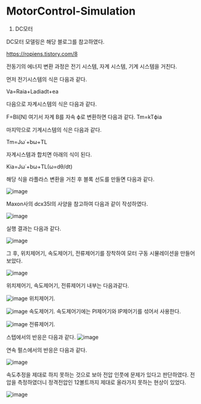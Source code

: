 # MotorControl-Simulation

1. DC모터

 DC모터 모델링은 해당 블로그를 참고하였다.

 https://ropiens.tistory.com/8

전동기의 에너지 변환 과정은 전기 시스템, 자계 시스템, 기계 시스템을 거친다.

먼저 전기시스템의 식은 다음과 같다.

Va=Raia+Ladiadt+ea

다음으로 자계시스템의 식은 다음과 같다.

F=Bli[N]
여기서 자계 B를 자속 ϕ로 변환하면 다음과 같다.
Tm=kTϕia
 
마지막으로 기계시스템의 식은 다음과 같다.

Tm=Jω˙+bω+TL

자계시스템과 합치면 아래의 식이 된다.

Kia=Jω˙+bω+TL(ω=dθ/dt)

해당 식을 라플라스 변환을 거친 후 블록 선도를 만들면 다음과 같다.

![image](https://github.com/lcw3379/MotorControl-Simulation/assets/127228208/41687f1c-8ec7-4348-aa10-cb1f38bb3a0e)

Maxon사의 dcx35l의 사양을 참고하여 다음과 같이 작성하였다.

![image](https://github.com/lcw3379/MotorControl-Simulation/assets/127228208/95b3203b-934c-412b-b8fd-950f344aabb6)


실행 결과는 다음과 같다.

![image](https://github.com/lcw3379/MotorControl-Simulation/assets/127228208/79db1b32-7801-4b4c-9a59-b50c765f3e5e)

그 후, 위치제어기, 속도제어기, 전류제어기를 장착하여 모터 구동 시뮬레이션을 만들어 보았다.

![image](https://github.com/lcw3379/MotorControl-Simulation/assets/127228208/a4811c4a-29b9-4cb4-a93c-670033597c69)

위치제어기, 속도제어기, 전류제어기 내부는 다음과같다.

![image](https://github.com/lcw3379/MotorControl-Simulation/assets/127228208/02fee68c-bc52-487f-8977-d6ede4632717)
위치제어기.

![image](https://github.com/lcw3379/MotorControl-Simulation/assets/127228208/35ca43ba-487a-41f3-8ca0-7b0fef3b51b6)
속도제어기. 속도제어기에는 PI제어기와 IP제어기를 섞어서 사용한다.

![image](https://github.com/lcw3379/MotorControl-Simulation/assets/127228208/e76a5ad2-7273-4187-bf28-6ca93e1fd82c)
전류제어기.



스텝에서의 반응은 다음과 같다.
![image](https://github.com/lcw3379/MotorControl-Simulation/assets/127228208/83ef8ec2-de15-4da8-91fd-396f48864ba4)


연속 펄스에서의 반응은 다음과 같다.

![image](https://github.com/lcw3379/MotorControl-Simulation/assets/127228208/efebb33b-8a50-4c7e-92eb-e65a88c754a7)

속도추정을 제대로 하지 못하는 것으로 보아 전압 인풋에 문제가 있다고 판단하였다. 전압을 측정하였더니 정격전압인 12볼트까지 제대로 올라가지 못하는 현상이 있었다.

![image](https://github.com/lcw3379/MotorControl-Simulation/assets/127228208/6d6d0b00-e086-41c4-9c3a-2537312ec9d8)

